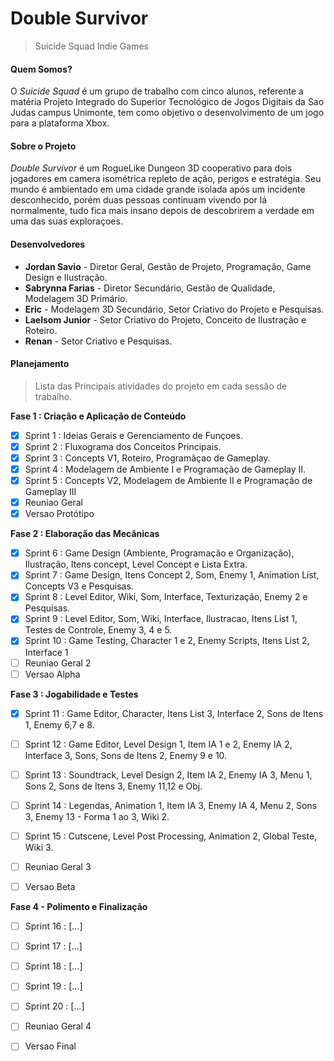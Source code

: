 # Double Survivor
> Suicide Squad Indie Games


#### Quem Somos?
O *Suicide Squad* é um grupo de trabalho com cinco alunos, referente a matéria Projeto Integrado do 
Superior Tecnológico de Jogos Digitais da Sao Judas campus Unimonte, tem como objetivo o desenvolvimento de um jogo 
para a plataforma Xbox.

#### Sobre o Projeto
*Double Survivor* é um RogueLike Dungeon 3D cooperativo para dois jogadores em camera isométrica repleto de ação, perigos
e estratégia. Seu mundo é ambientado em uma cidade grande isolada após um incidente desconhecido, porém duas
pessoas continuam vivendo por lá normalmente, tudo fica mais insano depois de descobrirem a verdade em uma das suas exploraçoes.

#### Desenvolvedores
- **Jordan Savio** - Diretor Geral, Gestão de Projeto, Programação, Game Design e Ilustração.
- **Sabrynna Farias** - Diretor Secundário, Gestão de Qualidade, Modelagem 3D Primário.
- **Eric** - Modelagem 3D Secundário, Setor Criativo do Projeto e Pesquisas.
- **Laelsom Junior** - Setor Criativo do Projeto, Conceito de Ilustração e Roteiro.
- **Renan** - Setor Criativo e Pesquisas. 

#### Planejamento
> Lista das Principais atividades do projeto em cada sessão de trabalho.

**Fase 1 : Criação e Aplicação de Conteúdo**
- [x]  Sprint 1 : Ideias Gerais e Gerenciamento de Funçoes.
- [x]  Sprint 2 : Fluxograma dos Conceitos Principais.
- [x]  Sprint 3 : Concepts V1, Roteiro, Programãçao de Gameplay.
- [x]  Sprint 4 : Modelagem de Ambiente I e Programação de Gameplay II.
- [x]  Sprint 5 : Concepts V2, Modelagem de Ambiente II e Programação de Gameplay III
- [x] Reuniao Geral 
- [x] Versao Protótipo 

**Fase 2 : Elaboração das Mecânicas**
- [x] Sprint 6 : Game Design (Ambiente, Programação e Organização), Ilustração, Itens concept, Level Concept e Lista Extra.
- [x] Sprint 7 : Game Design, Itens Concept 2, Som, Enemy 1, Animation List, Concepts V3 e Pesquisas.
- [x] Sprint 8 : Level Editor, Wiki, Som, Interface, Texturização, Enemy 2 e Pesquisas.
- [x] Sprint 9 : Level Editor, Som, Wiki, Interface, Ilustracao, Itens List 1, Testes de Controle, Enemy 3, 4 e 5.
- [x] Sprint 10 : Game Testing, Character 1 e 2, Enemy Scripts,  Itens List 2, Interface 1
- [ ] Reuniao Geral 2
- [ ] Versao Alpha 

**Fase 3 : Jogabilidade e Testes**

- [x] Sprint 11 : Game Editor, Character, Itens List 3, Interface 2, Sons de Itens 1, Enemy 6,7 e 8.
- [ ] Sprint 12 : Game Editor, Level Design 1, Item IA 1 e 2, Enemy IA 2, Interface 3, Sons, Sons de Itens 2, Enemy 9 e 10.
- [ ] Sprint 13 : Soundtrack, Level Design 2, Item IA 2, Enemy IA 3, Menu 1, Sons 2, Sons de Itens 3, Enemy 11,12 e Obj.
- [ ] Sprint 14 : Legendas, Animation 1, Item IA 3, Enemy IA 4, Menu 2, Sons 3,  Enemy 13 - Forma 1 ao 3, Wiki 2.
- [ ] Sprint 15 : Cutscene, Level Post Processing, Animation 2, Global Teste, Wiki 3.
- [ ] Reuniao Geral 3
- [ ] Versao Beta



**Fase 4 - Polimento e Finalização** 

- [ ] Sprint 16 : [...] 
- [ ] Sprint 17 : [...]
- [ ] Sprint 18 : [...]
- [ ] Sprint 19 : [...]
- [ ] Sprint 20 : [...]
- [ ] Reuniao Geral 4
- [ ] Versao Final



